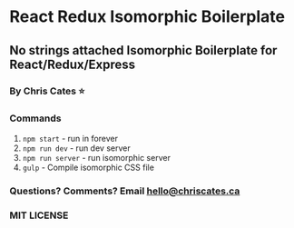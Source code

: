# React Redux Isomorphic Boilerplate
## No strings attached Isomorphic Boilerplate for React/Redux/Express
### By Chris Cates :star:

### Commands
1. `npm start` - run in forever
2. `npm run dev` - run dev server
3. `npm run server` - run isomorphic server
4. `gulp` - Compile isomorphic CSS file

### Questions? Comments? Email hello@chriscates.ca
### MIT LICENSE
